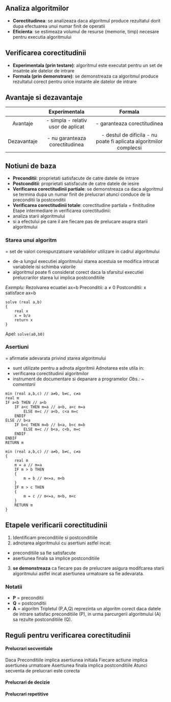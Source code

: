 ## Analiza algoritmilor
- **Corectitudinea**: se analizeaza daca algoritmul produce rezultatul dorit dupa efectuarea unui numar finit de operatii
- **Eficienta**: se estimeaza volumul de resurse (memorie, timp) necesare pentru executia algoritmului

## Verificarea corectitudinii
- **Experimentala (prin testare)**: algoritmul este executat pentru un set de insatnte ale datelor de intrare
- **Formala (prin demonstrare)**: se demonstreaza ca algoritmul produce rezultatul corect pentru orice instante ale datelor de intrare

## Avantaje si dezavantaje
|             |            Experimentala            |                               Formala                              |
|:-----------:|:-----------------------------------:|:------------------------------------------------------------------:|
|   Avantaje  | - simpla  - relativ usor de aplicat |                     - garanteaza corectitudinea                    |
| Dezavantaje |    - nu garanteaza corectitudinea   | - destul de dificila - nu poate fi aplicata algoritmilor complecsi |

## Notiuni de baza
- **Preconditii**: proprietati satisfacute de catre datele de intrare
- **Postconditii**: proprietati satisfacute de catre datele de iesire
- **Verificarea corectitudinii partiale**: se demonstreaza ca daca algoritmul se termina dupa un numar finit de prelucrari atunci conduce de la preconditii la postconditii
- **Verificarea corectitudinii totale**: corectitudine partiala + finititudine
Etape intermediare in verificarea corectitudinii:
- analiza starii algoritmului
- si a efectului pe care il are fiecare pas de prelucare asupra starii algoritmului
### Starea unui algoritm
=  set de valori corespunzatoare variabilelor utilizare in cadrul algoritmului
- de-a lungul executiei algoritmului starea acestuia se modifica intrucat variabilele isi schimba valorile
- algoritmul poate fi considerat corect daca la sfarsitul executiei prelucrarilor starea lui implica postconditiile

*Exemplu:* Rezolvarea ecuatiei ax=b
Preconditii: a ≠ 0
Postconditii: x satisface ax=b

```pseudocode
solve (real a,b)
{
	real x
	x = b/a
	return x
}
```

Apel: `solve(a0,b0)`

### Asertiuni
= afirmatie adevarata privind starea algoritmului
- sunt utilizate pentru a adnota algoritmii
Adnotarea este utila in:
- verificarea corectitudinii algoritmilor
- instrument de documentare si depanare a programelor
*Obs.: ~ comentarii*

```pseudocode
min (real a,b,c) // a≠b, b≠c, c≠a
real m
IF a<b THEN // a<b
	IF a<c THEN m=a // a<b, a<c m=a
		ELSE m=c // a<b, c<a m=c
	ENDIF
ELSE // b<a
	IF b<c THEN m=b // b<a, b<c m=b
		ELSE m=c // b<a, c<b, m=c
	ENDIF
ENDIF
RETURN m
```

```pseudocode
min (real a,b,c) // a≠b, b≠c, c≠a
{
	real m
	m = a // m=a
	IF m > b THEN 
	{
		m = b // m<=a, m<b
	}
	IF m > c THEN
	{
		m = c // m<=a, m<b, m<c
	}
	RETURN m
}
```
## Etapele verificarii corectitudinii
1. Identificam preconditiile si postconditiile
2. adnotarea algoritmului cu asertiuni astfel incat:
- preconditiile sa fie satisfacute
- asertiunea finala sa implice postconditiile
3. **se demonstreaza** ca fiecare pas de prelucrare asigura modifcarea starii algoritmului astfel incat asertiunea urmatoare sa fie adevarata.

### Notatii
- **P** = preconditii
- **Q** = postconditii
- **A** = algoritm
Tripletul (P,A,Q) reprezinta un algoritm corect daca datele de intrare satisfac preconditiile (P), in urma parcurgerii algoritmului (A) sa rezulte postconditiile (Q).

## Reguli pentru verificarea corectitudinii
#### Prelucrari secventiale
Daca
	Preconditiile implica asertiunea initiala
	Fiecare actiune implica asertiunea urmatoare
	Asertiunea finala implica postconditiile
Atunci
	secventa de prelucrari este corecta
#### Prelucrari de decizie
#### Prelucrari repetitive


